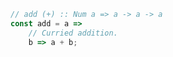 ```javascript
// add (+) :: Num a => a -> a -> a
const add = a =>
    // Curried addition.
    b => a + b;
```